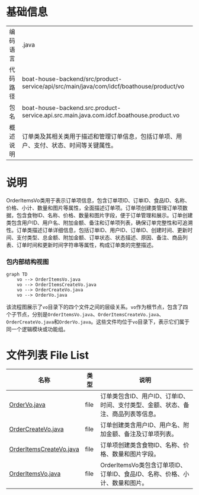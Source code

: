 # 基础信息

|      |      |
|------|------|
| 编码语言 | .java |
| 代码路径 | boat-house-backend/src/product-service/api/src/main/java/com/idcf/boathouse/product/vo |
| 包名 | boat-house-backend.src.product-service.api.src.main.java.com.idcf.boathouse.product.vo |
| 概述说明 | 订单类及其相关类用于描述和管理订单信息，包括订单项、用户、支付、状态、时间等关键属性。 |

# 说明

OrderItemsVo类用于表示订单项信息，包含订单项ID、订单ID、食品ID、名称、价格、小计、数量和图片等属性，全面描述订单项。订单项创建类管理订单项数据，包含食物ID、名称、价格、数量和图片字段，便于订单管理和展示。订单创建类包含用户ID、用户名、附加金额、备注和订单项列表，确保订单完整性和可追溯性。订单类描述订单详细信息，包括订单ID、用户ID、订单ID、创建时间、更新时间、支付类型、总金额、附加金额、订单状态、状态描述、原因、备注、商品列表、订单时间和更新时间字符串等属性，构成订单类的完整描述。


### 包内部结构视图

```mermaid
graph TD
    vo --> OrderItemsVo.java
    vo --> OrderItemsCreateVo.java
    vo --> OrderCreateVo.java
    vo --> OrderVo.java
```

该流程图展示了`vo`目录下的四个文件之间的层级关系。`vo`作为根节点，包含了四个子节点，分别是`OrderItemsVo.java`、`OrderItemsCreateVo.java`、`OrderCreateVo.java`和`OrderVo.java`。这些文件均位于`vo`目录下，表示它们属于同一个逻辑模块或功能组。

# 文件列表 File List

| 名称   | 类型  | 说明 |
|-------|------|-------------|
| [OrderVo.java](OrderVo.md) | file | 订单类包含ID、用户ID、订单ID、时间、支付类型、金额、状态、备注、商品列表等信息。 |
| [OrderCreateVo.java](OrderCreateVo.md) | file | 订单创建类含用户ID、用户名、附加金额、备注及订单项列表。 |
| [OrderItemsCreateVo.java](OrderItemsCreateVo.md) | file | 订单项创建类含食物ID、名称、价格、数量和图片字段。 |
| [OrderItemsVo.java](OrderItemsVo.md) | file | OrderItemsVo类包含订单项ID、订单ID、食品ID、名称、价格、小计、数量和图片。 |


